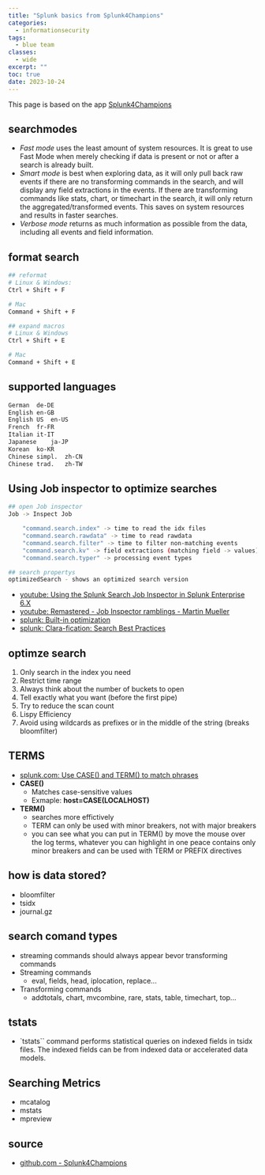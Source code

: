 ```yaml
---
title: "Splunk basics from Splunk4Champions"
categories: 
  - informationsecurity
tags:
  - blue team
classes: 
  - wide
excerpt: ""
toc: true
date: 2023-10-24
---
```


This page is based on the app [Splunk4Champions][def]

## searchmodes

* *Fast mode* uses the least amount of system resources. It is great to use Fast Mode when merely checking if data is present or not or after a search is already built.
* *Smart mode* is best when exploring data, as it will only pull back raw events if there are no transforming commands in the search, and will display any field extractions in the events. If there are transforming commands like stats, chart, or timechart in the search, it will only return the aggregated/transformed events. This saves on system resources and results in faster searches.
* *Verbose mode* returns as much information as possible from the data, including all events and field information.

## format search

```bash
## reformat
# Linux & Windows:
Ctrl + Shift + F

# Mac
Command + Shift + F

## expand macros
# Linux & Windows
Ctrl + Shift + E

# Mac
Command + Shift + E
```

## supported languages

```bash
German	de-DE
English	en-GB
English US	en-US
French	fr-FR
Italian	it-IT
Japanese	ja-JP
Korean	ko-KR
Chinese simpl.	zh-CN
Chinese trad.	zh-TW
```

## Using Job inspector to optimize searches

```bash
## open Job inspector
Job -> Inspect Job

    "command.search.index" -> time to read the idx files
    "command.search.rawdata" -> time to read rawdata
    "command.search.filter" -> time to filter non-matching events
    "command.search.kv" -> field extractions (matching field -> values)
    "command.search.typer" -> processing event types

## search propertys
optimizedSearch - shows an optimized search version
```

* [youtube: Using the Splunk Search Job Inspector in Splunk Enterprise 6.X][def2]
* [youtube: Remastered - Job Inspector ramblings - Martin Mueller][def3]
* [splunk: Built-in optimization][def4]
* [splunk: Clara-fication: Search Best Practices][def5]

## optimze search

1. Only search in the index you need
1. Restrict time range
1. Always think about the number of buckets to open
1. Tell exactly what you want (before the first pipe)
1. Try to reduce the scan count
1. Lispy Efficiency
1. Avoid using wildcards as prefixes or in the middle of the string (breaks bloomfilter)

## TERMS

* [splunk.com: Use CASE() and TERM() to match phrases][def6]
* **CASE()**
  * Matches case-sensitive values
  * Exmaple: **host=CASE(LOCALHOST)**
* **TERM()**
  * searches more effictively
  * TERM can only be used with minor breakers, not with major breakers
  * you can see what you can put in TERM() by move the mouse over the log terms, whatever you can highlight in one peace contains only minor breakers and can be used with TERM or PREFIX directives

## how is data stored?

* bloomfilter
* tsidx
* journal.gz

## search comand types

* streaming commands should always appear bevor transforming commands
* Streaming commands
  * eval, fields, head, iplocation, replace...
* Transforming commands
  * addtotals, chart, mvcombine, rare, stats, table, timechart, top... 

## tstats

* `tstats`` command performs statistical queries on indexed fields in tsidx files. The indexed fields can be from indexed data or accelerated data models.

## Searching Metrics

* mcatalog
* mstats
* mpreview

## source

* [github.com - Splunk4Champions][def]

[def]: https://github.com/bautt/splunk4champions2
[def2]: https://www.youtube.com/watch?v=n3OqaB6GVXs
[def3]: https://www.youtube.com/watch?v=1QCZ5klSptM
[def4]: https://docs.splunk.com/Documentation/Splunk/latest/Search/Built-inoptimization
[def5]: https://www.splunk.com/en_us/blog/customers/splunk-clara-fication-search-best-practices.html?locale=en_us
[def6]: https://docs.splunk.com/Documentation/Splunk/latest/Search/UseCASEandTERMtomatchphrases
